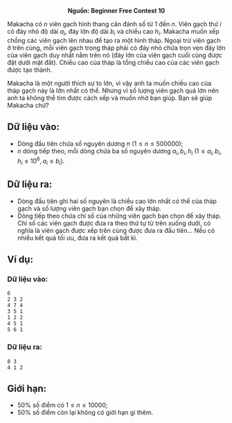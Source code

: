 **<center>Nguồn: Beginner Free Contest 10</center>**

Makacha có $n$ viên gạch hình thang cân đánh số từ $1$ đến $n$. Viên gạch thứ $i$ có đáy nhỏ độ dài $a_i$, đáy lớn độ dài $b_i$ và chiều cao $h_i$. Makacha muốn xếp chồng các viên gạch lên nhau để tạo ra một hình tháp. Ngoại trừ viên gạch ở trên cùng, mỗi viên gạch trong tháp phải có đáy nhỏ chứa trọn vẹn đáy lớn của viên gạch duy nhất nằm trên nó (đáy lớn của viên gạch cuối cùng được đặt dưới mặt đất). Chiều cao của tháp là tổng chiều cao của các viên gạch được tạo thành.

Makacha là một người thích sự to lớn, vì vậy anh ta muốn chiều cao của tháp gạch này là lớn nhất có thể. Nhưng vì số lượng viên gạch quá lớn nên anh ta không thể tìm được cách xếp và muốn nhờ bạn giúp. Bạn sẽ giúp Makacha chứ?

## Dữ liệu vào:
- Dòng đầu tiên chứa số nguyên dương $n\ (1 ≤ n ≤ 500000)$;
- $n$ dòng tiếp theo, mỗi dòng chứa ba số nguyên dương $a_i, b_i, h_i\ (1 ≤ a_i, b_i, h_i ≤ 10^6, a_i ≤ b_i)$.

## Dữ liệu ra:
- Dòng đầu tiên ghi hai số nguyên là chiều cao lớn nhất có thể của tháp gạch và số lượng viên gạch bạn chọn để xây tháp.
- Dòng tiếp theo chứa chỉ số của những viên gạch bạn chọn để xây tháp. Chỉ số các viên gạch được đưa ra theo thứ tự từ trên xuống dưới, có nghĩa là viên gạch được xếp trên cùng được đưa ra đầu tiên... Nếu có nhiều kết quả tối ưu, đưa ra kết quả bất kì.

## Ví dụ:
### Dữ liệu vào:
```
6
2 3 2
4 7 4
3 5 1
1 2 2
4 5 1
5 6 1
```

### Dữ liệu ra:
```
8 3
4 1 2
```

## Giới hạn:
- $50\%$ số điểm có $1 ≤ n ≤ 10000$;
- $50\%$ số điểm còn lại không có giới hạn gì thêm.